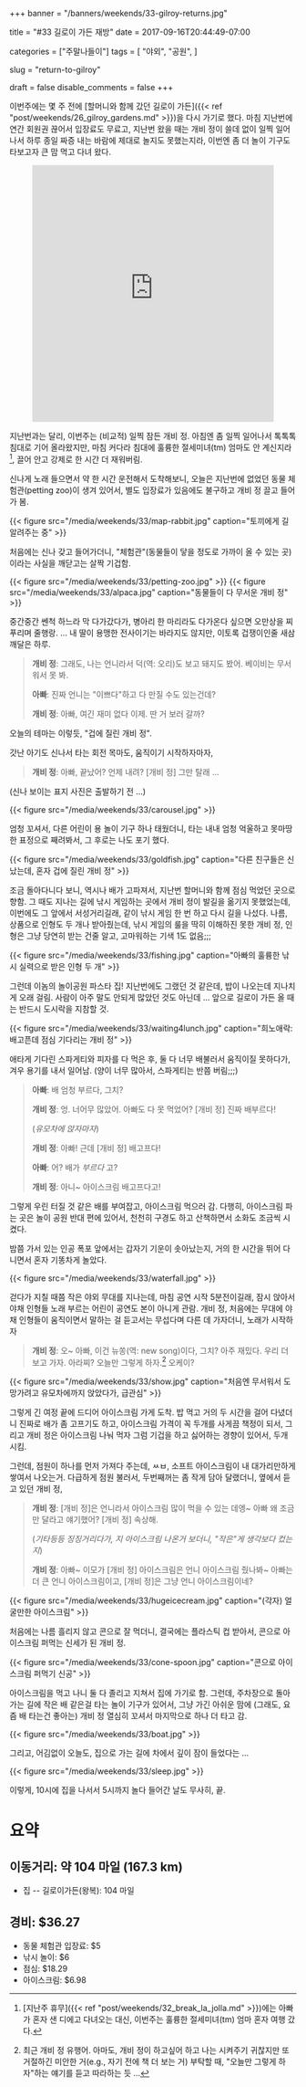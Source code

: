 +++
banner = "/banners/weekends/33-gilroy-returns.jpg"

title = "#33 길로이 가든 재방"
date = 2017-09-16T20:44:49-07:00

categories = ["주말나들이"]
tags = [
    "야외",
    "공원",
]

slug = "return-to-gilroy"

draft = false
disable_comments = false
+++

이번주에는 몇 주 전에 [할머니와 함께 갔던 길로이 가든]({{<
ref "post/weekends/26_gilroy_gardens.md" >}})을 다시 가기로 했다.
마침 지난번에 연간 회원권 끊어서 입장료도 무료고, 지난번 왔을 때는 개비 정이
쓸데 없이 일찍 일어나서 하루 종일 짜증 내는 바람에 제대로 놀지도 못했는지라,
이번엔 좀 더 놀이 기구도 타보고자 큰 맘 먹고 다녀 왔다.

<!--more-->

<figure>
<iframe src="https://www.google.com/maps/embed?pb=!1m18!1m12!1m3!1d3186.201019341095!2d-121.63124928433105!3d37.00500046384339!2m3!1f0!2f0!3f0!3m2!1i1024!2i768!4f13.1!3m3!1m2!1s0x808e1df89d8c43e1%3A0x3667230a2c7a94ff!2sGilroy+Gardens+Family+Theme+Park!5e0!3m2!1sen!2sus!4v1501385938839"
width="100%" height="450" frameborder="0" style="border:0" allowfullscreen></iframe>
</figure>

지난번과는 달리, 이번주는 (비교적) 일찍 잠든 개비 정. 아침엔 좀 일찍 일어나서
톡톡톡 침대로 기어 올라왔지만, 마침 커다라 침대에 훌륭한 절세미녀(tm) 엄마도
안 계신지라[^1], 끌어 안고 강제로 한 시간 더 재워버림.

[^1]: [지난주 휴무]({{< ref "post/weekends/32_break_la_jolla.md" >}})에는 아빠가 혼자 샌 디에고 다녀오는 대신, 이번주는 훌륭한 절세미녀(tm) 엄마 혼자 여행 갔다.

신나게 노래 들으면서 약 한 시간 운전해서 도착해보니, 오늘은 지난번에 없었던
동물 체험관(petting zoo)이 생겨 있어서, 별도 입장료가 있음에도 불구하고 개비
정 끌고 들어가 봄.

{{< figure src="/media/weekends/33/map-rabbit.jpg"
  caption="토끼에게 길 알려주는 중" >}}

처음에는 신나 갖고 들어가더니, "체험관"(동물들이 닿을 정도로 가까이 올 수 있는
곳)이라는 사실을 깨닫고는 살짝 기겁함.

{{< figure src="/media/weekends/33/petting-zoo.jpg" >}}
{{< figure src="/media/weekends/33/alpaca.jpg"
  caption="동물들이 다 무서운 개비 정" >}}

중간중간 쎈척 하느라 막 다가갔다가, 병아리 한 마리라도 다가온다 싶으면 오만상을
찌푸리며 줄행랑. … 내 딸이 용맹한 전사이기는 바라지도 않지만, 이토록 겁쟁이인줄
새삼 깨달은 하루.

> **개비 정**: 그래도, 나는 언니라서 덕(역: 오리)도 보고 돼지도 봤어. 베이비는
> 무서워서 못 봐.
>
> **아빠**: 진짜 언니는 "이쁘다"하고 다 만질 수도 있는건데?
>
> **개비 정**: 아빠, 여긴 재미 없다 이제. 딴 거 보러 갈까?

오늘의 테마는 이렇듯, "겁에 질린 개비 정".

갓난 아기도 신나서 타는 회전 목마도, 움직이기 시작하자마자,

> **개비 정**: 아빠, 끝났어? 언제 내려? [개비 정] 그만 탈래 …

(신나 보이는 표지 사진은 출발하기 전 …)

{{< figure src="/media/weekends/33/carousel.jpg" >}}

엄청 꼬셔서, 다른 어린이 용 놀이 기구 하나 태웠더니, 타는 내내 엄청 억울하고
못마땅한 표정으로 째려봐서, 그 후로는 나도 포기 했다.

{{< figure src="/media/weekends/33/goldfish.jpg"
  caption="다른 친구들은 신났는데, 혼자 겁에 질린 개비 정" >}}

조금 돌아다니다 보니, 역시나 배가 고파져서, 지난번 할머니와 함께 점심 먹었던
곳으로 향함. 그 때도 지나는 길에 낚시 게임하는 곳에서 개비 정이 발길을
옮기지 못했었는데, 이번에도 그 앞에서 서성거리길래, 같이 낚시 게임 한 번 하고
다시 길을 나섰다. 나름, 상품으로 인형도 두 개나 받아줬는데, 낚시 게임의 룰을
딱히 이해하진 못한 개비 정, 인형은 그냥 당연히 받는 건줄 알고, 고마워하는
기색 1도 없음;;;

{{< figure src="/media/weekends/33/fishing.jpg"
  caption="아빠의 훌륭한 낚시 실력으로 받은 인형 두 개" >}}

그런데 이놈의 놀이공원 파스타 집! 지난번에도 그랬던 것 같은데, 밥이 나오는데
지나치게 오래 걸림. 사람이 아주 말도 안되게 많았던 것도 아닌데 … 앞으로 길로이
가든 올 때는 반드시 도시락을 지참할 것.

{{< figure src="/media/weekends/33/waiting4lunch.jpg"
  caption="희노애락: 배고픈데 점심 기다리는 개비 정" >}}

애타게 기다린 스파게티와 피자를 다 먹은 후, 둘 다 너무 배불러서 움직이질
못하다가, 겨우 용기를 내서 일어남. (양이 너무 많아서, 스파게티는 반쯤 버림;;;)

> **아빠**: 배 엄청 부르다, 그치?
>
> **개비 정**: 엉. 너어무 많았어. 아빠도 다 못 먹었어? [개비 정] 진짜 배부르다!
>
> (_유모차에 앉자마자_)
>
> **개비 정**: 아빠! 근데 [개비 정] 배고프다!
>
> **아빠**: 어? 배가 _부르다_ 고?
>
> **개비 정**: 아니~ 아이스크림 배고프다고!

그렇게 우린 터질 것 같은 배를 부여잡고, 아이스크림 먹으러 감. 다행히,
아이스크림 파는 곳은 놀이 공원 반대 편에 있어서, 천천히 구경도 하고 산책하면서
소화도 조금씩 시켰다.

밤쯤 가서 있는 인공 폭포 앞에서는 갑자기 기운이 솟아났는지, 거의 한 시간을 뛰어
다니면서 혼자 기똥차게 놀았다.

{{< figure src="/media/weekends/33/waterfall.jpg" >}}

걷다가 지칠 때쯤 작은 야외 무대를 지나는데, 마침 공연 시작 5분전이길래, 잠시
앉아서 야채 인형들 노래 부르는 어린이 공연도 본이 아니게 관람. 개비 정,
처음에는 무대에 야채 인형들이 움직이면서 말하는 걸 듣고서는 무섭다며 다른
데 가자더니, 노래가 시작하자

> **개비 정**: 오~ 아빠, 이건 뉴쏭(역: new song)이다, 그치? 아주 재밌다.
우리 더 보고 가자. 아라찌? 오늘만 그렇게 하자.[^2] 오케이?

[^2]: 최근 개비 정 유행어. 아마도, 개비 정이 하고싶어 하고 나는 시켜주기 귀찮지만 또 거절하긴 미안한 거(e.g., 자기 전에 책 더 보는 거) 부탁할 때, "오늘만 그렇게 하자"하는 얘기를 듣고 따라하는 듯 …

{{< figure
  src="/media/weekends/33/show.jpg"
  caption="처음엔 무서워서 도망가려고 유모차에까지 앉았다가, 급관심" >}}

그렇게 긴 여정 끝에 드디어 아이스크림 가게 도착. 밥 먹고 거의 두 시간을 걸어
다녔더니 진짜로 배가 좀 고프기도 하고, 아이스크림 가격이 꼭 두개를 사게끔
책정이 되서, 그리고 개비 정은 아이스크림 나눠 먹자 그럼 기겁을 하고 싫어하는
경향이 있어서, 두개 시킴.

그런데, 점원이 하나를 먼저 가져다 주는데, ㅆㅂ, 소프트 아이스크림이
내 대가리만하게 쌓여서 나오는거. 다급하게 점원 불러서, 두번째꺼는 좀 작게 담아
달랬더니, 옆에서 듣고 있던 개비 정,

> **개비 정**: [개비 정]은 언니라서 아이스크림 많이 먹을 수 있는 데엥~ 아빠 왜
> 조금만 달라고 얘기했어? [개비 정] 속상해.
>
> (_기타등등 징징거리다가, 지 아이스크림 나온거 보더니, "작은"게 생각보다 컸는지_)
>
> **개비 정**: 아빠~ 이모가 [개비 정] 아이스크림은 언니 아이스크림 줬나봐~
> 아빠는 더 큰 언니 아이스크림이고, [개비 정]은 그냥 언니 아이스크림이네?

{{< figure
  src="/media/weekends/33/hugeicecream.jpg"
  caption="(각자) 얼굴만한 아이스크림" >}}

처음에는 나름 흘리지 않고 콘으로 잘 먹더니, 결국에는 플라스틱 컵 받아서,
콘으로 아이스크림 퍼먹는 신세가 된 개비 정.

{{< figure
  src="/media/weekends/33/cone-spoon.jpg"
  caption="콘으로 아이스크림 퍼먹기 신공" >}}

아이스크림을 먹고 나니 둘 다 졸리고 지쳐서 집에 가기로 함.
그런데, 주차장으로 돌아 가는 길에 작은 배 같은걸 타는 놀이 기구가 있어서, 그냥
가긴 아쉬운 맘에 (그래도, 요즘 배 타는건 좋아는) 개비 정 열심히 꼬셔서
마지막으로 하나 더 타고 감.

{{< figure src="/media/weekends/33/boat.jpg" >}}

그리고, 어김없이 오늘도, 집으로 가는 길에 차에서 깊이 잠이 들었다는 …

{{< figure src="/media/weekends/33/sleep.jpg" >}}

이렇게, 10시에 집을 나서서 5시까지 놀다 들어간 날도 무사히, 끝.

# 요약

## 이동거리: 약 104 마일 (167.3 km)

- 집 -- 길로이가든(왕복): 104 마일

## 경비: $36.27

- 동물 체험관 입장료: $5
- 낚시 놀이: $6
- 점심: $18.29
- 아이스크림: $6.98
